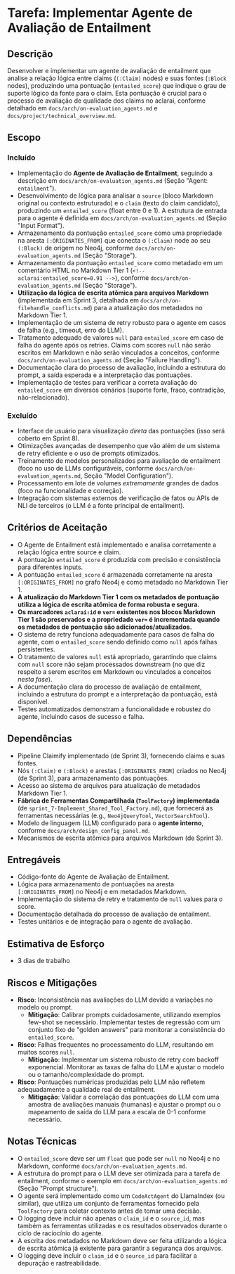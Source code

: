 # Tarefa: Implementar Agente de Avaliação de Entailment

## Descrição
Desenvolver e implementar um agente de avaliação de entailment que analise a relação lógica entre claims (`(:Claim)` nodes) e suas fontes (`:Block` nodes), produzindo uma pontuação (`entailed_score`) que indique o grau de suporte lógico da fonte para o claim. Esta pontuação é crucial para o processo de avaliação de qualidade dos claims no aclarai, conforme detalhado em `docs/arch/on-evaluation_agents.md` e `docs/project/technical_overview.md`.

## Escopo

### Incluído
- Implementação do **Agente de Avaliação de Entailment**, seguindo a descrição em `docs/arch/on-evaluation_agents.md` (Seção "Agent: `entailment`").
- Desenvolvimento de lógica para analisar a `source` (bloco Markdown original ou contexto estruturado) e o `claim` (texto do claim candidato), produzindo um `entailed_score` (float entre 0 e 1). A estrutura de entrada para o agente é definida em `docs/arch/on-evaluation_agents.md` (Seção "Input Format").
- Armazenamento da pontuação `entailed_score` como uma propriedade na aresta `[:ORIGINATES_FROM]` que conecta o `(:Claim)` node ao seu `(:Block)` de origem no Neo4j, conforme `docs/arch/on-evaluation_agents.md` (Seção "Storage").
- Armazenamento da pontuação `entailed_score` como metadado em um comentário HTML no Markdown Tier 1 (`<!-- aclarai:entailed_score=0.91 -->`), conforme `docs/arch/on-evaluation_agents.md` (Seção "Storage").
- **Utilização da lógica de escrita atômica para arquivos Markdown** (implementada em Sprint 3, detalhada em `docs/arch/on-filehandle_conflicts.md`) para a atualização dos metadados no Markdown Tier 1.
- Implementação de um sistema de retry robusto para o agente em casos de falha (e.g., timeout, erro do LLM).
- Tratamento adequado de valores `null` para `entailed_score` em caso de falha do agente após os retries. Claims com scores `null` não serão escritos em Markdown e não serão vinculados a conceitos, conforme `docs/arch/on-evaluation_agents.md` (Seção "Failure Handling").
- Documentação clara do processo de avaliação, incluindo a estrutura do prompt, a saída esperada e a interpretação das pontuações.
- Implementação de testes para verificar a correta avaliação do `entailed_score` em diversos cenários (suporte forte, fraco, contradição, não-relacionado).

### Excluído
- Interface de usuário para visualização *direta* das pontuações (isso será coberto em Sprint 8).
- Otimizações avançadas de desempenho que vão além de um sistema de retry eficiente e o uso de prompts otimizados.
- Treinamento de modelos personalizados para avaliação de entailment (foco no uso de LLMs configuráveis, conforme `docs/arch/on-evaluation_agents.md`, Seção "Model Configuration").
- Processamento em lote de volumes *extremamente* grandes de dados (foco na funcionalidade e correção).
- Integração com sistemas externos de verificação de fatos ou APIs de NLI de terceiros (o LLM é a fonte principal de entailment).

## Critérios de Aceitação
- O Agente de Entailment está implementado e analisa corretamente a relação lógica entre source e claim.
- A pontuação `entailed_score` é produzida com precisão e consistência para diferentes inputs.
- A pontuação `entailed_score` é armazenada corretamente na aresta `[:ORIGINATES_FROM]` no grafo Neo4j e como metadado no Markdown Tier 1.
- **A atualização do Markdown Tier 1 com os metadados de pontuação utiliza a lógica de escrita atômica de forma robusta e segura.**
- **Os marcadores `aclarai:id` e `ver=` existentes nos blocos Markdown Tier 1 são preservados e a propriedade `ver=` é incrementada quando os metadados de pontuação são adicionados/atualizados.**
- O sistema de retry funciona adequadamente para casos de falha do agente, com o `entailed_score` sendo definido como `null` após falhas persistentes.
- O tratamento de valores `null` está apropriado, garantindo que claims com `null` score não sejam processados downstream (no que diz respeito a serem escritos em Markdown ou vinculados a conceitos *nesta fase*).
- A documentação clara do processo de avaliação de entailment, incluindo a estrutura do prompt e a interpretação da pontuação, está disponível.
- Testes automatizados demonstram a funcionalidade e robustez do agente, incluindo casos de sucesso e falha.

## Dependências
- Pipeline Claimify implementado (de Sprint 3), fornecendo claims e suas fontes.
- Nós `(:Claim)` e `(:Block)` e arestas `[:ORIGINATES_FROM]` criados no Neo4j (de Sprint 3), para armazenamento das pontuações.
- Acesso ao sistema de arquivos para atualização de metadados Markdown Tier 1.
- **Fábrica de Ferramentas Compartilhada (`ToolFactory`) implementada** (de `sprint_7-Implement_Shared_Tool_Factory.md`), que fornecerá as ferramentas necessárias (e.g., `Neo4jQueryTool`, `VectorSearchTool`).
- Modelo de linguagem (LLM) configurado para o **agente interno**, conforme `docs/arch/design_config_panel.md`.
- Mecanismos de escrita atômica para arquivos Markdown (de Sprint 3).

## Entregáveis
- Código-fonte do Agente de Avaliação de Entailment.
- Lógica para armazenamento de pontuações na aresta `[:ORIGINATES_FROM]` no Neo4j e em metadados Markdown.
- Implementação do sistema de retry e tratamento de `null` values para o score.
- Documentação detalhada do processo de avaliação de entailment.
- Testes unitários e de integração para o agente de avaliação.

## Estimativa de Esforço
- 3 dias de trabalho

## Riscos e Mitigações
- **Risco**: Inconsistência nas avaliações do LLM devido a variações no modelo ou prompt.
  - **Mitigação**: Calibrar prompts cuidadosamente, utilizando exemplos few-shot se necessário. Implementar testes de regressão com um conjunto fixo de "golden answers" para monitorar a consistência do `entailed_score`.
- **Risco**: Falhas frequentes no processamento do LLM, resultando em muitos scores `null`.
  - **Mitigação**: Implementar um sistema robusto de retry com backoff exponencial. Monitorar as taxas de falha do LLM e ajustar o modelo ou o tamanho/complexidade do prompt.
- **Risco**: Pontuações numéricas produzidas pelo LLM não refletem adequadamente a qualidade real de entailment.
  - **Mitigação**: Validar a correlação das pontuações do LLM com uma amostra de avaliações manuais (humanas) e ajustar o prompt ou o mapeamento de saída do LLM para a escala de 0-1 conforme necessário.

## Notas Técnicas
- O `entailed_score` deve ser um `Float` que pode ser `null` no Neo4j e no Markdown, conforme `docs/arch/on-evaluation_agents.md`.
- A estrutura do prompt para o LLM deve ser otimizada para a tarefa de entailment, conforme o exemplo em `docs/arch/on-evaluation_agents.md` (Seção "Prompt structure").
- O agente será implementado como um `CodeActAgent` do LlamaIndex (ou similar), que utiliza um conjunto de ferramentas fornecido pela `ToolFactory` para coletar contexto antes de tomar uma decisão.
- O logging deve incluir não apenas o `claim_id` e o `source_id`, mas também as ferramentas utilizadas e os resultados observados durante o ciclo de raciocínio do agente.
- A escrita dos metadados no Markdown deve ser feita utilizando a lógica de escrita atômica já existente para garantir a segurança dos arquivos.
- O logging deve incluir o `claim_id` e o `source_id` para facilitar a depuração e rastreabilidade.

